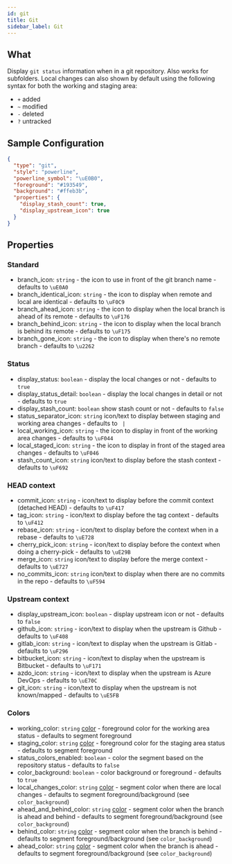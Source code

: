 ```yaml
---
id: git
title: Git
sidebar_label: Git
---
```


## What

Display `git status` information when in a git repository. Also works for subfolders.
Local changes can also shown by default using the following syntax for both the working and staging area:

- `+` added
- `~` modified
- `-` deleted
- `?` untracked

## Sample Configuration

```json
{
  "type": "git",
  "style": "powerline",
  "powerline_symbol": "\uE0B0",
  "foreground": "#193549",
  "background": "#ffeb3b",
  "properties": {
    "display_stash_count": true,
    "display_upstream_icon": true
  }
}
```

## Properties

### Standard

- branch_icon: `string` - the icon to use in front of the git branch name - defaults to `\uE0A0 `
- branch_identical_icon: `string` - the icon to display when remote and local are identical - defaults to `\uF0C9`
- branch_ahead_icon: `string` - the icon to display when the local branch is ahead of its remote - defaults to `\uF176`
- branch_behind_icon: `string` - the icon to display when the local branch is behind its remote - defaults to `\uF175`
- branch_gone_icon: `string` - the icon to display when there's no remote branch - defaults to `\u2262`

### Status

- display_status: `boolean` - display the local changes or not - defaults to `true`
- display_status_detail: `boolean` - display the local changes in detail or not - defaults to `true`
- display_stash_count: `boolean` show stash count or not - defaults to `false`
- status_separator_icon: `string` icon/text to display between staging and working area changes - defaults to ` |`
- local_working_icon: `string` - the icon to display in front of the working area changes - defaults to `\uF044`
- local_staged_icon: `string` - the icon to display in front of the staged area changes - defaults to `\uF046`
- stash_count_icon: `string` icon/text to display before the stash context - defaults to `\uF692`

### HEAD context

- commit_icon: `string` - icon/text to display before the commit context (detached HEAD) - defaults to `\uF417`
- tag_icon: `string` - icon/text to display before the tag context - defaults to `\uF412`
- rebase_icon: `string` - icon/text to display before the context when in a rebase - defaults to `\uE728 `
- cherry_pick_icon: `string` - icon/text to display before the context when doing a cherry-pick - defaults to `\uE29B `
- merge_icon: `string` icon/text to display before the merge context - defaults to `\uE727 `
- no_commits_icon: `string` icon/text to display when there are no commits in the repo - defaults to `\uF594 `

### Upstream context

- display_upstream_icon: `boolean` - display upstream icon or not - defaults to `false`
- github_icon: `string` - icon/text to display when the upstream is Github - defaults to `\uF408 `
- gitlab_icon: `string` - icon/text to display when the upstream is Gitlab - defaults to `\uF296 `
- bitbucket_icon: `string` - icon/text to display when the upstream is Bitbucket - defaults to `\uF171 `
- azdo_icon: `string` - icon/text to display when the upstream is Azure DevOps - defaults to `\uE70C `
- git_icon: `string` - icon/text to display when the upstream is not known/mapped - defaults to `\uE5FB `

### Colors

- working_color: `string` [color][colors] - foreground color for the working area status - defaults to segment foreground
- staging_color: `string` [color][colors] - foreground color for the staging area status - defaults to segment foreground
- status_colors_enabled: `boolean` - color the segment based on the repository status - defaults to `false`
- color_background: `boolean` - color background or foreground - defaults to `true`
- local_changes_color: `string` [color][colors] - segment color when there are local changes - defaults to segment
foreground/background (see `color_background`)
- ahead_and_behind_color: `string` [color][colors] - segment color when the branch is ahead and behind -
defaults to segment foreground/background (see `color_background`)
- behind_color: `string` [color][colors] - segment color when the branch is behind - defaults to segment
foreground/background (see `color_background`)
- ahead_color: `string` [color][colors] - segment color when the branch is ahead - defaults to segment
foreground/background (see `color_background`)

[colors]: /docs/configure#colors
